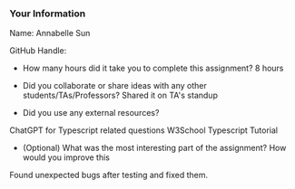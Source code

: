 ### Your Information


Name: Annabelle Sun

GitHub Handle:

- How many hours did it take you to complete this assignment? 
8 hours

- Did you collaborate or share ideas with any other students/TAs/Professors?
Shared it on TA's standup

- Did you use any external resources?

ChatGPT for Typescript related questions
W3School Typescript Tutorial

- (Optional) What was the most interesting part of the assignment? How would you improve this 

Found unexpected bugs after testing and fixed them.